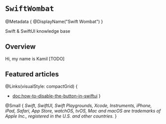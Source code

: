 
# ``SwiftWombat``

@Metadata {
    @DisplayName("Swift Wombat")
}

Swift & SwiftUI knowledge base

## Overview

Hi, my name is Kamil [TODO]

## Featured articles

@Links(visualStyle: compactGrid) {
   - <doc:how-to-disable-the-button-in-swiftui>
}

@Small {
    _Swift, SwiftUI, Swift Playgrounds, Xcode, Instruments, iPhone, iPad, Safari, App Store, watchOS, tvOS, Mac and macOS are trademarks of Apple Inc., registered in the U.S. and other countries._
}
